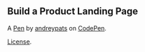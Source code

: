 Build a Product Landing Page
----------------------------


A [Pen](https://codepen.io/andreypats/pen/abqvJWw) by [andreypats](https://codepen.io/andreypats) on [CodePen](https://codepen.io).

[License](https://codepen.io/license/pen/abqvJWw).